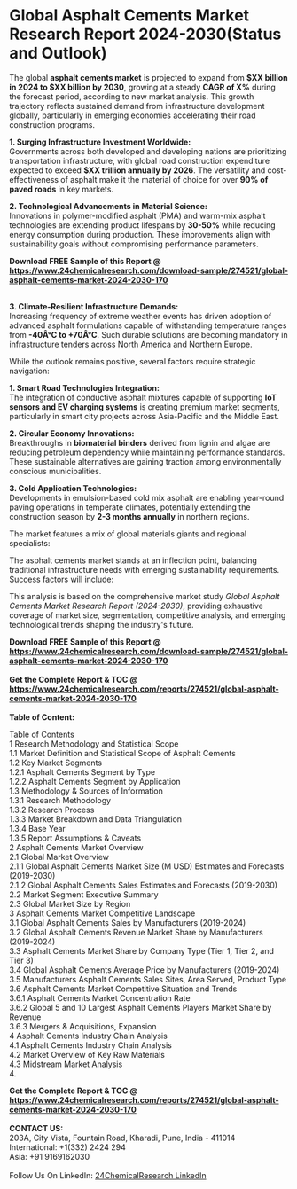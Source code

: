 <h1>Global Asphalt Cements Market Research Report 2024-2030(Status and Outlook)</h1><p>The global <strong>asphalt cements market</strong> is projected to expand from <strong>$XX billion in 2024 to $XX billion by 2030</strong>, growing at a steady <strong>CAGR of X%</strong> during the forecast period, according to new market analysis. This growth trajectory reflects sustained demand from infrastructure development globally, particularly in emerging economies accelerating their road construction programs.</p><p><strong>1. Surging Infrastructure Investment Worldwide:</strong><br>
Governments across both developed and developing nations are prioritizing transportation infrastructure, with global road construction expenditure expected to exceed <strong>$XX trillion annually by 2026</strong>. The versatility and cost-effectiveness of asphalt make it the material of choice for over <strong>90% of paved roads</strong> in key markets.</p><p><strong>2. Technological Advancements in Material Science:</strong><br>
Innovations in polymer-modified asphalt (PMA) and warm-mix asphalt technologies are extending product lifespans by <strong>30-50%</strong> while reducing energy consumption during production. These improvements align with sustainability goals without compromising performance parameters.</p><div><b>Download FREE Sample of this Report @ 
            <a href="https://www.24chemicalresearch.com/download-sample/274521/global-asphalt-cements-market-2024-2030-170">
            https://www.24chemicalresearch.com/download-sample/274521/global-asphalt-cements-market-2024-2030-170</a></b></div><br><p><strong>3. Climate-Resilient Infrastructure Demands:</strong><br>
Increasing frequency of extreme weather events has driven adoption of advanced asphalt formulations capable of withstanding temperature ranges from <strong>-40Â°C to +70Â°C</strong>. Such durable solutions are becoming mandatory in infrastructure tenders across North America and Northern Europe.</p><p>While the outlook remains positive, several factors require strategic navigation:</p><p><strong>1. Smart Road Technologies Integration:</strong><br>
The integration of conductive asphalt mixtures capable of supporting <strong>IoT sensors and EV charging systems</strong> is creating premium market segments, particularly in smart city projects across Asia-Pacific and the Middle East.</p><p><strong>2. Circular Economy Innovations:</strong><br>
Breakthroughs in <strong>biomaterial binders</strong> derived from lignin and algae are reducing petroleum dependency while maintaining performance standards. These sustainable alternatives are gaining traction among environmentally conscious municipalities.</p><p><strong>3. Cold Application Technologies:</strong><br>
Developments in emulsion-based cold mix asphalt are enabling year-round paving operations in temperate climates, potentially extending the construction season by <strong>2-3 months annually</strong> in northern regions.</p><p>The market features a mix of global materials giants and regional specialists:</p><p>The asphalt cements market stands at an inflection point, balancing traditional infrastructure needs with emerging sustainability requirements. Success factors will include:</p><p>This analysis is based on the comprehensive market study <em>Global Asphalt Cements Market Research Report (2024-2030)</em>, providing exhaustive coverage of market size, segmentation, competitive analysis, and emerging technological trends shaping the industry's future.</p><div><b>Download FREE Sample of this Report @ 
            <a href="https://www.24chemicalresearch.com/download-sample/274521/global-asphalt-cements-market-2024-2030-170">
            https://www.24chemicalresearch.com/download-sample/274521/global-asphalt-cements-market-2024-2030-170</a></b></div><br><div><b>Get the Complete Report & TOC @ 
            <a href="https://www.24chemicalresearch.com/reports/274521/global-asphalt-cements-market-2024-2030-170">
            https://www.24chemicalresearch.com/reports/274521/global-asphalt-cements-market-2024-2030-170</a></b></div><br>
            <b>Table of Content:</b><p>Table of Contents<br />
1 Research Methodology and Statistical Scope<br />
1.1 Market Definition and Statistical Scope of Asphalt Cements<br />
1.2 Key Market Segments<br />
1.2.1 Asphalt Cements Segment by Type<br />
1.2.2 Asphalt Cements Segment by Application<br />
1.3 Methodology & Sources of Information<br />
1.3.1 Research Methodology<br />
1.3.2 Research Process<br />
1.3.3 Market Breakdown and Data Triangulation<br />
1.3.4 Base Year<br />
1.3.5 Report Assumptions & Caveats<br />
2 Asphalt Cements Market Overview<br />
2.1 Global Market Overview<br />
2.1.1 Global Asphalt Cements Market Size (M USD) Estimates and Forecasts (2019-2030)<br />
2.1.2 Global Asphalt Cements Sales Estimates and Forecasts (2019-2030)<br />
2.2 Market Segment Executive Summary<br />
2.3 Global Market Size by Region<br />
3 Asphalt Cements Market Competitive Landscape<br />
3.1 Global Asphalt Cements Sales by Manufacturers (2019-2024)<br />
3.2 Global Asphalt Cements Revenue Market Share by Manufacturers (2019-2024)<br />
3.3 Asphalt Cements Market Share by Company Type (Tier 1, Tier 2, and Tier 3)<br />
3.4 Global Asphalt Cements Average Price by Manufacturers (2019-2024)<br />
3.5 Manufacturers Asphalt Cements Sales Sites, Area Served, Product Type<br />
3.6 Asphalt Cements Market Competitive Situation and Trends<br />
3.6.1 Asphalt Cements Market Concentration Rate<br />
3.6.2 Global 5 and 10 Largest Asphalt Cements Players Market Share by Revenue<br />
3.6.3 Mergers & Acquisitions, Expansion<br />
4 Asphalt Cements Industry Chain Analysis<br />
4.1 Asphalt Cements Industry Chain Analysis<br />
4.2 Market Overview of Key Raw Materials<br />
4.3 Midstream Market Analysis<br />
4.</p><div><b>Get the Complete Report & TOC @ 
            <a href="https://www.24chemicalresearch.com/reports/274521/global-asphalt-cements-market-2024-2030-170">
            https://www.24chemicalresearch.com/reports/274521/global-asphalt-cements-market-2024-2030-170</a></b></div><br><b>CONTACT US:</b><br>
            203A, City Vista, Fountain Road, Kharadi, Pune, India - 411014<br>
            International: +1(332) 2424 294<br>
            Asia: +91 9169162030 <br><br>
            Follow Us On LinkedIn: <a href="https://www.linkedin.com/company/24chemicalresearch/">24ChemicalResearch LinkedIn</a>